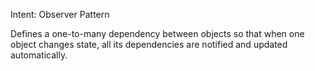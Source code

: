 Intent: Observer Pattern

Defines a one-to-many dependency between objects so that when one object changes state,
all its dependencies are notified and updated automatically.